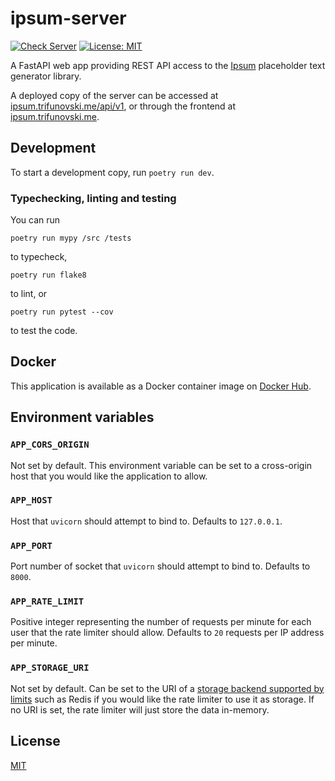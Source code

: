 # ipsum-server

[![Check Server](https://github.com/dtrifuno/ipsum/actions/workflows/check-server.yml/badge.svg)](https://github.com/dtrifuno/ipsum/actions/workflows/check-server.yml)
[![License: MIT](https://img.shields.io/badge/License-MIT-yellow.svg)](https://opensource.org/licenses/MIT)

A FastAPI web app providing REST API access to the
[Ipsum](https://github.com/dtrifuno/ipsum/) placeholder text generator library.

A deployed copy of the server can be accessed at
[ipsum.trifunovski.me/api/v1](https://ipsum.trifunovski.me/api/v1),
or through the frontend at [ipsum.trifunovski.me](https://ipsum.trifunovski.me/).

## Development

To start a development copy, run `poetry run dev`.

### Typechecking, linting and testing

You can run

```
poetry run mypy /src /tests
```

to typecheck,

```
poetry run flake8
```

to lint, or

```
poetry run pytest --cov
```

to test the code.

## Docker

This application is available as a Docker container image on [Docker Hub](https://hub.docker.com/dtrifuno/ipsum).

## Environment variables

### `APP_CORS_ORIGIN`

Not set by default. This environment variable can be set to a cross-origin host
that you would like the application to allow.

### `APP_HOST`

Host that `uvicorn` should attempt to bind to. Defaults to `127.0.0.1`.

### `APP_PORT`

Port number of socket that `uvicorn` should attempt to bind to. Defaults to `8000`.

### `APP_RATE_LIMIT`

Positive integer representing the number of requests per minute for each user
that the rate limiter should allow. Defaults to `20` requests per IP address per
minute.

### `APP_STORAGE_URI`

Not set by default. Can be set to the URI of a [storage backend supported by
limits](https://limits.readthedocs.io/en/stable/storage.html) such as Redis if
you would like the rate limiter to use it as storage. If no URI is set, the rate
limiter will just store the data in-memory.

## License

[MIT](https://github.com/dtrifuno/ipsum/ipsum-server/blob/main/LICENSE.md)
